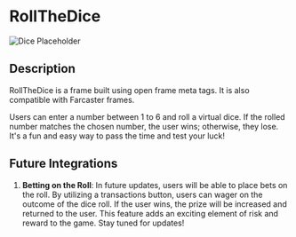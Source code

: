 # RollTheDice

![Dice Placeholder]((https://github.com/LeoFranklin015/XMTP-frames/blob/main/images/Screenshot%20(3).png))

## Description
RollTheDice is a frame built using open frame meta tags. It is also compatible with Farcaster frames.

Users can enter a number between 1 to 6 and roll a virtual dice. If the rolled number matches the chosen number, the user wins; otherwise, they lose. It's a fun and easy way to pass the time and test your luck!

## Future Integrations
1. **Betting on the Roll**: In future updates, users will be able to place bets on the roll. By utilizing a transactions button, users can wager on the outcome of the dice roll. If the user wins, the prize will be increased and returned to the user. This feature adds an exciting element of risk and reward to the game. Stay tuned for updates!
